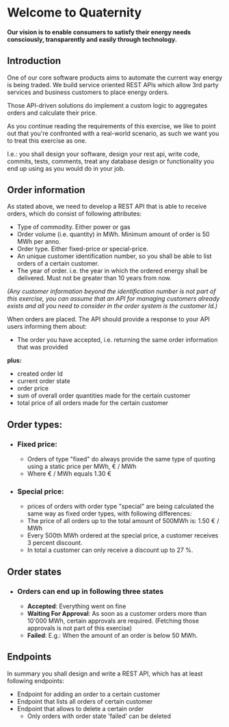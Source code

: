 # Welcome to Quaternity
#### Our vision is to enable consumers to satisfy their energy needs consciously, transparently and easily through technology.

## Introduction
One of our core software products aims to automate the current way energy is being traded. 
We build service oriented REST APIs which allow 3rd party services and business customers to place energy orders. 

Those API-driven solutions do implement a custom logic to aggregates orders and calculate their price.

As you continue reading the requirements of this exercise, we like to point out that you're confronted with a real-world scenario, as such we want you to treat this exercise as one.

I.e.: you shall design your software, design your rest api, write code, commits, tests, comments, treat any database design or functionality you end up using as you would do in your job.

## Order information
As stated above, we need to develop a REST API that is able to receive orders, which do consist of following attributes:
* Type of commodity. Either power or gas
* Order volume (i.e. quantity) in MWh. Minimum amount of order is 50 MWh per anno.
* Order type. Either fixed-price or special-price.
* An unique customer identification number, so you shall be able to list orders of a certain customer.
* The year of order. i.e. the year in which the ordered energy shall be delivered. Must not be greater than 10 years from now.

_(Any customer information beyond the identification number is not part of this exercise, you can assume that an API for managing customers already exists and all you need to consider in the order system is the customer Id.)_

When orders are placed. The API should provide a response to your API users informing them about:
* The order you have accepted, i.e. returning the same order information that was provided

__plus:__

* created order Id
* current order state
* order price
* sum of overall order quantities made for the certain customer
* total price of all orders made for the certain customer

<div style="page-break-after: always;"></div>

## Order types:
* ### Fixed price:
  * Orders of type "fixed" do always provide the same type of quoting using a static price per MWh, € / MWh
  * Where € / MWh equals 1.30 €
 
* ### Special price:
  * prices of orders with order type "special" are being calculated the same way as fixed order types, with following differences:
  * The price of all orders up to the total amount of 500MWh is: 1.50 € / MWh
  * Every 500th MWh ordered at the special price, a customer receives 3 percent discount. 
  * In total a customer can only receive a discount up to 27 %.

## Order states
* ### Orders can end up in following three states
  * **Accepted**: Everything went on fine
  * **Waiting For Approval**: As soon as a customer orders more than 10'000 MWh, certain approvals are required. (Fetching those approvals is not part of this exercise)
  * **Failed**: E.g.: When the amount of an order is below 50 MWh.
  
## Endpoints
In summary you shall design and write a REST API, which has at least following endpoints:
* Endpoint for adding an order to a certain customer
* Endpoint that lists all orders of certain customer
* Endpoint that allows to delete a certain order
  * Only orders with order state 'failed' can be deleted

